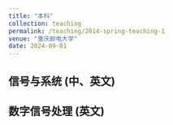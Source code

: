 ```yaml
---
title: "本科"
collection: teaching
permalink: /teaching/2014-spring-teaching-1
venue: "重庆邮电大学"
date: 2024-09-01
---
```


 
## 信号与系统 (中、英文)
## 数字信号处理 (英文)
 
